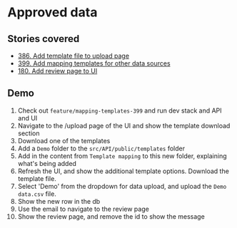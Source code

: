 # Approved data

## Stories covered
- [386. Add template file to upload page](https://github.com/icipe-official/vectoratlas-software-code/issues/386)
- [399. Add mapping templates for other data sources](https://github.com/icipe-official/vectoratlas-software-code/issues/399)
- [180. Add review page to UI](https://github.com/icipe-official/vectoratlas-software-code/issues/180)

## Demo
1. Check out `feature/mapping-templates-399` and run dev stack and API and UI
1. Navigate to the /upload page of the UI and show the template download section
1. Download one of the templates
1. Add a `Demo` folder to the `src/API/public/templates` folder
1. Add in the content from `Template mapping` to this new folder, explaining what's being added
1. Refresh the UI, and show the additional template options. Download the template file.
1. Select 'Demo' from the dropdown for data upload, and upload the `Demo data.csv` file.
1. Show the new row in the db
1. Use the email to navigate to the review page
1. Show the review page, and remove the id to show the message